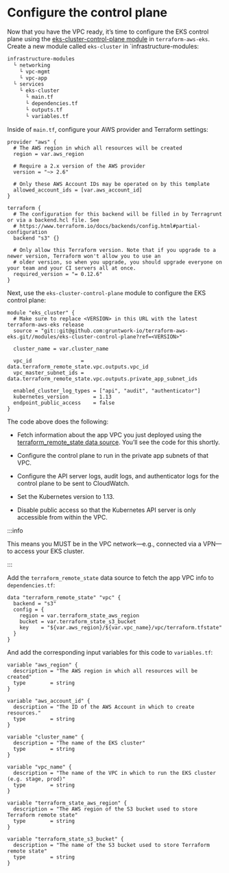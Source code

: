 # Configure the control plane

Now that you have the VPC ready, it’s time to configure the EKS control plane using the
[eks-cluster-control-plane module](https://github.com/gruntwork-io/terraform-aws-eks/tree/master/modules/eks-cluster-control-plane)
in `terraform-aws-eks`. Create a new module called `eks-cluster` in \`infrastructure-modules:

```bash
infrastructure-modules
  └ networking
    └ vpc-mgmt
    └ vpc-app
  └ services
    └ eks-cluster
      └ main.tf
      └ dependencies.tf
      └ outputs.tf
      └ variables.tf
```

Inside of `main.tf`, configure your AWS provider and Terraform settings:

```hcl title=infrastructure-modules/services/eks-cluster/main.tf
provider "aws" {
  # The AWS region in which all resources will be created
  region = var.aws_region

  # Require a 2.x version of the AWS provider
  version = "~> 2.6"

  # Only these AWS Account IDs may be operated on by this template
  allowed_account_ids = [var.aws_account_id]
}

terraform {
  # The configuration for this backend will be filled in by Terragrunt or via a backend.hcl file. See
  # https://www.terraform.io/docs/backends/config.html#partial-configuration
  backend "s3" {}

  # Only allow this Terraform version. Note that if you upgrade to a newer version, Terraform won't allow you to use an
  # older version, so when you upgrade, you should upgrade everyone on your team and your CI servers all at once.
  required_version = "= 0.12.6"
}
```

Next, use the `eks-cluster-control-plane` module to configure the EKS control plane:

```hcl title=infrastructure-modules/services/eks-cluster/main.tf
module "eks_cluster" {
  # Make sure to replace <VERSION> in this URL with the latest terraform-aws-eks release
  source = "git::git@github.com:gruntwork-io/terraform-aws-eks.git//modules/eks-cluster-control-plane?ref=<VERSION>"

  cluster_name = var.cluster_name

  vpc_id                = data.terraform_remote_state.vpc.outputs.vpc_id
  vpc_master_subnet_ids = data.terraform_remote_state.vpc.outputs.private_app_subnet_ids

  enabled_cluster_log_types = ["api", "audit", "authenticator"]
  kubernetes_version        = 1.13
  endpoint_public_access    = false
}
```

The code above does the following:

- Fetch information about the app VPC you just deployed using the
  [terraform_remote_state data source](https://www.terraform.io/docs/providers/terraform/d/remote_state.html). You’ll see
  the code for this shortly.

- Configure the control plane to run in the private app subnets of that VPC.

- Configure the API server logs, audit logs, and authenticator logs for the control plane to be sent to CloudWatch.

- Set the Kubernetes version to 1.13.

- Disable public access so that the Kubernetes API server is only accessible from within the VPC.

:::info

This means you MUST be in the VPC network—e.g., connected via a VPN—to access your EKS cluster.

:::

Add the `terraform_remote_state` data source to fetch the app VPC info to `dependencies.tf`:

```hcl title=infrastructure-modules/services/eks-cluster/dependencies.tf
data "terraform_remote_state" "vpc" {
  backend = "s3"
  config = {
    region = var.terraform_state_aws_region
    bucket = var.terraform_state_s3_bucket
    key    = "${var.aws_region}/${var.vpc_name}/vpc/terraform.tfstate"
  }
}
```

And add the corresponding input variables for this code to `variables.tf`:

```hcl title=infrastructure-modules/services/eks-cluster/variables.tf
variable "aws_region" {
  description = "The AWS region in which all resources will be created"
  type        = string
}

variable "aws_account_id" {
  description = "The ID of the AWS Account in which to create resources."
  type        = string
}

variable "cluster_name" {
  description = "The name of the EKS cluster"
  type        = string
}

variable "vpc_name" {
  description = "The name of the VPC in which to run the EKS cluster (e.g. stage, prod)"
  type        = string
}

variable "terraform_state_aws_region" {
  description = "The AWS region of the S3 bucket used to store Terraform remote state"
  type        = string
}

variable "terraform_state_s3_bucket" {
  description = "The name of the S3 bucket used to store Terraform remote state"
  type        = string
}
```


<!-- ##DOCS-SOURCER-START
{"sourcePlugin":"Local File Copier","hash":"c117b6c75e7609d24e95b51029946518"}
##DOCS-SOURCER-END -->
